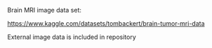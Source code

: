 Brain MRI image data set:

https://www.kaggle.com/datasets/tombackert/brain-tumor-mri-data

External image data is included in repository

